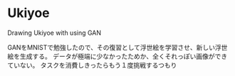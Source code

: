 # Ukiyoe
Drawing Ukiyoe with using GAN

GANをMNISTで勉強したので、その復習として浮世絵を学習させ、新しい浮世絵を生成する。
データが極端に少なかったためか、全くそれっぽい画像ができていない。
タスクを消費しきったらもう１度挑戦するつもり

